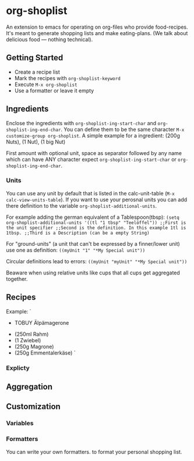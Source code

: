 # org-shoplist
An extension to emacs for operating on org-files who provide
food-recipes. It's meant to generate shopping lists and make
eating-plans. (We talk about delicious food — nothing technical).
## Getting Started ##
- Create a recipe list
- Mark the recipes with `org-shoplist-keyword`
- Execute `M-x org-shoplist`
- Use a formatter or leave it empty
## Ingredients ##
Enclose the ingredients with `org-shoplist-ing-start-char` and
`org-shoplist-ing-end-char`. You can define them to be the same
character `M-x customize-group org-shoplist`.  A simple example for a
ingredient: (200g Nuts), (1 Nut), (1 big Nut)

First amount with optional unit, space as separator followed by any
name which can have ANY character expect `org-shoplist-ing-start-char`
or `org-shoplist-ing-end-char`.
### Units ###
You can use any unit by default that is listed in the calc-unit-table
(`M-x calc-view-units-table`). If you want to use your perosnal units
you can add there definition to the variable
`org-shoplist-additional-units`.

For example adding the german equivalent of a Tablespoon(tbsp):
`(setq org-shoplist-additional-units '((tl "1 tbsp" "Teelöffel"))
;;First is the unit specifier
;;Second is the definition. In this example 1tl is 1tbsp.
;;Third is a Description (can be a empty String)`

For "ground-units" (a unit that can't be expressed by a finner/lower
unit) use one as definition: `((myUnit "1" "*My Special unit"))`

Circular definitions lead to errors: `((myUnit "myUnit" "*My Special unit"))`

Beaware when using relative units like cups that all cups get aggregated together.


## Recipes ##
Example:
`
* TOBUY Älpämagerone
- (250ml Rahm)
- (1 Zwiebel)
- (250g Magrone)
- (250g Emmentalerkäse)
`
### Explicty ###
## Aggregation ##
## Customization ##
### Variables ###
### Formatters ###
You can write your own formatters.  to format your personal shopping
list.

